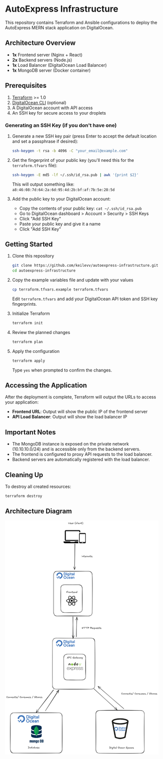 # AutoExpress Infrastructure

This repository contains Terraform and Ansible configurations to deploy the AutoExpress MERN stack application on DigitalOcean.

## Architecture Overview

- **1x** Frontend server (Nginx + React)
- **2x** Backend servers (Node.js)
- **1x** Load Balancer (DigitalOcean Load Balancer)
- **1x** MongoDB server (Docker container)

## Prerequisites

1. [Terraform](https://www.terraform.io/downloads.html) >= 1.0
2. [DigitalOcean CLI](https://docs.digitalocean.com/reference/doctl/how-to/install/) (optional)
3. A DigitalOcean account with API access
4. An SSH key for secure access to your droplets

### Generating an SSH Key (if you don't have one)

1. Generate a new SSH key pair (press Enter to accept the default location and set a passphrase if desired):
   ```bash
   ssh-keygen -t rsa -b 4096 -C "your_email@example.com"
   ```

2. Get the fingerprint of your public key (you'll need this for the `terraform.tfvars` file):
   ```bash
   ssh-keygen -E md5 -lf ~/.ssh/id_rsa.pub | awk '{print $2}'
   ```
   This will output something like: `a8:46:08:7d:64:2a:6d:95:4d:2b:bf:af:7b:5e:28:5d`

3. Add the public key to your DigitalOcean account:
   - Copy the contents of your public key: `cat ~/.ssh/id_rsa.pub`
   - Go to DigitalOcean dashboard > Account > Security > SSH Keys
   - Click "Add SSH Key"
   - Paste your public key and give it a name
   - Click "Add SSH Key"

## Getting Started

1. Clone this repository
   ```bash
   git clone https://github.com/keilevv/autoexpress-infrastructure.git
   cd autoexpress-infrastructure
   ```

2. Copy the example variables file and update with your values
   ```bash
   cp terraform.tfvars.example terraform.tfvars
   ```
   Edit `terraform.tfvars` and add your DigitalOcean API token and SSH key fingerprints.

3. Initialize Terraform
   ```bash
   terraform init
   ```

4. Review the planned changes
   ```bash
   terraform plan
   ```

5. Apply the configuration
   ```bash
   terraform apply
   ```
   Type `yes` when prompted to confirm the changes.

## Accessing the Application

After the deployment is complete, Terraform will output the URLs to access your application:

- **Frontend URL**: Output will show the public IP of the frontend server
- **API Load Balancer**: Output will show the load balancer IP

## Important Notes

- The MongoDB instance is exposed on the private network (10.10.10.0/24) and is accessible only from the backend servers.
- The frontend is configured to proxy API requests to the load balancer.
- Backend servers are automatically registered with the load balancer.

## Cleaning Up

To destroy all created resources:

```bash
terraform destroy
```

## Architecture Diagram

![Architecture Diagram](arch.png)
